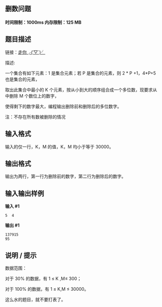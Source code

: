 ## 删数问题

#### 时间限制：1000ms 内存限制：125 MB

题目描述
----

链接：[走你╭(′▽`)╯](https://www.luogu.com.cn/problem/P1323)


描述:

一个集合有如下元素：1 是集合元素；若 P 是集合的元素，则 2 * P +1，4*P+5 也是集合的元素，

取出此集合中最小的 K 个元素，按从小到大的顺序组合成一个多位数，现要求从中删除 M 个数位上的数字，

使得剩下的数字最大，编程输出删除前和删除后的多位数字。

注：不存在所有数被删除的情况

输入格式
----

输入的仅一行，K，M 的值，K，M 均小于等于 30000。

输出格式
----

输出为两行，第一行为删除前的数字，第二行为删除后的数字。

输入输出样例
------

**输入 #1**

```
5  4

```

**输出 #1**

```
137915
95

```

说明 / 提示
-------

数据范围：

对于 30% 的数据，有 1 ≤ K ,M≤ 300；

对于 100% 的数据，有 1 ≤ K,M ≤ 30000。

这么水的题目，就不要打表了。